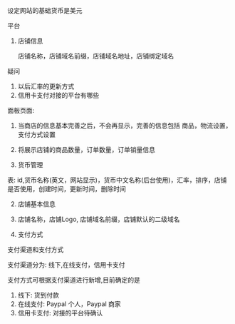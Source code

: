 设定网站的基础货币是美元



平台



1. 店铺信息

   店铺名称，店铺域名前缀，店铺域名地址，店铺绑定域名





疑问

1. 以后汇率的更新方式
2. 信用卡支付对接的平台有哪些



面板页面:

1. 当商店的信息基本完善之后，不会再显示，完善的信息包括 商品，物流设置，支付方式设置
2. 将展示店铺的商品数量，订单数量，订单销量信息



1. 货币管理

表:
id,货币名称(英文，网站显示)，货币中文名称(后台使用)，汇率，排序，店铺是否使用，创建时间，更新时间，删除时间

2. 店铺基本信息

1. 店铺名称，店铺Logo, 店铺域名前缀，店铺默认的二级域名

2. 支付方式

支付渠道和支付方式

支付渠道分为: 线下,在线支付，信用卡支付

支付方式可根据支付渠道进行新增,目前确定的是

1. 线下: 货到付款
2. 在线支付: Paypal 个人，Paypal 商家
3. 信用卡支付:  对接的平台待确认

